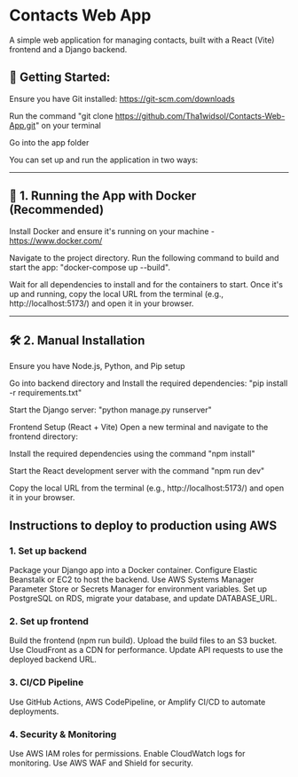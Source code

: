 # Contacts Web App

A simple web application for managing contacts, built with a React (Vite) frontend and a Django backend.

🚀 Getting Started:
  ---
  
  Ensure you have Git installed: https://git-scm.com/downloads
  
  Run the command "git clone https://github.com/Tha1widsol/Contacts-Web-App.git" on your terminal
  
  Go into the app folder
  
You can set up and run the application in two ways:
 
---

## 🐳 1. Running the App with Docker (Recommended)

Install Docker and ensure it's running on your machine - https://www.docker.com/

Navigate to the project directory.
Run the following command to build and start the app:
"docker-compose up --build".

Wait for all dependencies to install and for the containers to start.
Once it's up and running, copy the local URL from the terminal (e.g., http://localhost:5173/) and open it in your browser.

---

## 🛠 2. Manual Installation

  Ensure you have Node.js, Python, and Pip setup

  Go into backend directory and Install the required dependencies: "pip install -r requirements.txt"

  Start the Django server: "python manage.py runserver"
  
  Frontend Setup (React + Vite)
  Open a new terminal and navigate to the frontend directory:
  
  Install the required dependencies using the command "npm install"
  
  Start the React development server with the command "npm run dev"
  
  Copy the local URL from the terminal (e.g., http://localhost:5173/) and open it in your browser.

## Instructions to deploy to production using AWS

### 1. Set up backend

Package your Django app into a Docker container.
Configure Elastic Beanstalk or EC2 to host the backend.
Use AWS Systems Manager Parameter Store or Secrets Manager for environment variables.
Set up PostgreSQL on RDS, migrate your database, and update DATABASE_URL.

### 2. Set up frontend

Build the frontend (npm run build).
Upload the build files to an S3 bucket.
Use CloudFront as a CDN for performance.
Update API requests to use the deployed backend URL.

### 3. CI/CD Pipeline

Use GitHub Actions, AWS CodePipeline, or Amplify CI/CD to automate deployments.


### 4. Security & Monitoring

Use AWS IAM roles for permissions.
Enable CloudWatch logs for monitoring.
Use AWS WAF and Shield for security.


